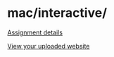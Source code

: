 # mac/interactive/

[Assignment details](/homework/interactive)

[View your uploaded website](https://mpaulweeks.github.io/cfc2018/students/mac/interactive/)
